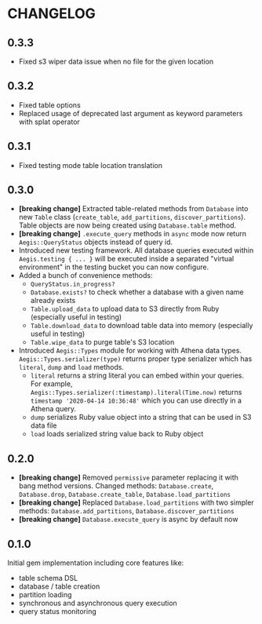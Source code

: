# CHANGELOG

## 0.3.3

- Fixed s3 wiper data issue when no file for the given location

## 0.3.2

- Fixed table options
- Replaced usage of deprecated last argument as keyword parameters with splat operator

## 0.3.1

- Fixed testing mode table location translation

## 0.3.0

- **[breaking change]** Extracted table-related methods from `Database` into new `Table` class (`create_table`,
  `add_partitions`, `discover_partitions`). Table objects are now being created using `Database.table` method.
- **[breaking change]** `.execute_query` methods in `async` mode now return `Aegis::QueryStatus` objects instead of
  query id.
- Introduced new testing framework. All database queries executed within `Aegis.testing { ... }` will be executed
  inside a separated "virtual environment" in the testing bucket you can now configure.
- Added a bunch of convenience methods:
  - `QueryStatus.in_progress?`
  - `Database.exists?` to check whether a database with a given name already exists
  - `Table.upload_data` to upload data to S3 directly from Ruby (especially useful in testing)
  - `Table.download_data` to download table data into memory (especially useful in testing)
  - `Table.wipe_data` to purge table's S3 location
- Introduced `Aegis::Types` module for working with Athena data types. `Aegis::Types.serializer(type)` returns proper
  type serializer which has `literal`, `dump` and `load` methods.
  - `literal` returns a string literal you can embed within your queries.
    For example, `Aegis::Types.serializer(:timestamp).literal(Time.now)` returns `timestamp '2020-04-14 10:36:48'` which
    you can use directly in a Athena query.
  - `dump` serializes Ruby value object into a string that can be used in S3 data file
  - `load` loads serialized string value back to Ruby object

## 0.2.0

- **[breaking change]** Removed `permissive` parameter replacing it with bang method versions. Changed methods:
  `Database.create`, `Database.drop`, `Database.create_table`, `Database.load_partitions`
- **[breaking change]** Replaced `Database.load_partitions` with two simpler methods:
  `Database.add_partitions`, `Database.discover_partitions`
- **[breaking change]** `Database.execute_query` is async by default now

## 0.1.0

Initial gem implementation including core features like:
- table schema DSL
- database / table creation
- partition loading
- synchronous and asynchronous query execution
- query status monitoring
